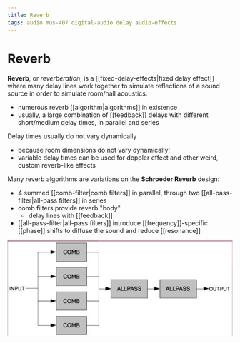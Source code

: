 ```yaml
---
title: Reverb
tags: audio mus-407 digital-audio delay audio-effects
---
```


# Reverb

**Reverb**, or _reverberation_, is a [[fixed-delay-effects|fixed delay effect]] where many delay lines work together to simulate reflections of a sound source in order to simulate room/hall acoustics.

- numerous reverb [[algorithm|algorithms]] in existence
- usually, a large combination of [[feedback]] delays with different short/medium delay times, in parallel and series

Delay times usually do not vary dynamically

- because room dimensions do not vary dynamically!
- variable delay times can be used for doppler effect and other weird, custom reverb-like effects

Many reverb algorithms are variations on the **Schroeder Reverb** design:

- 4 summed [[comb-filter|comb filters]] in parallel, through two [[all-pass-filter|all-pass filters]] in series
- comb filters provide reverb "body"
  - delay lines with [[feedback]]
- [[all-pass-filter|all-pass filters]] introduce [[frequency]]-specific [[phase]] shifts to diffuse the sound and reduce [[resonance]]

![Schroeder reverb design](../assets/schroeder-reverb-design.png)
